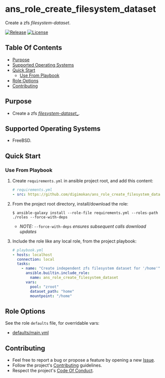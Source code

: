 # ans_role_create_filesystem_dataset

Create a zfs _filesystem-dataset_.

[![Release](https://img.shields.io/github/release/digimokan/ans_role_create_filesystem_dataset.svg?label=release)](https://github.com/digimokan/ans_role_create_filesystem_dataset/releases/latest "Latest Release Notes")
[![License](https://img.shields.io/badge/license-MIT-blue.svg?label=license)](LICENSE.md "Project License")

## Table Of Contents

* [Purpose](#purpose)
* [Supported Operating Systems](#supported-operating-systems)
* [Quick Start](#quick-start)
    * [Use From Playbook](#use-from-playbook)
* [Role Options](#role-options)
* [Contributing](#contributing)

## Purpose

* Create a zfs [_filesystem-dataset__](https://openzfs.github.io/openzfs-docs/man/8/zfs-create.8.html#DESCRIPTION).

## Supported Operating Systems

* FreeBSD.

## Quick Start

### Use From Playbook

1. Create `requirements.yml` in ansible project root, and add this content:

   ```yaml
   # requirements.yml
   - src: https://github.com/digimokan/ans_role_create_filesystem_dataset
   ```

2. From the project root directory, install/download the role:

   ```shell
   $ ansible-galaxy install --role-file requirements.yml --roles-path ./roles --force-with-deps
   ```

   * _NOTE:_ `--force-with-deps` _ensures subsequent calls download updates_

3. Include the role like any local role, from the project playbook:

   ```yaml
   # playbook.yml
   - hosts: localhost
     connection: local
     tasks:
       - name: "Create independent zfs filesystem dataset for '/home'"
         ansible.builtin.include_role:
           name: ans_role_create_filesystem_dataset
         vars:
           pool: "zroot"
           dataset_path: "home"
           mountpoint: "/home"
   ```

## Role Options

See the role `defaults` file, for overridable vars:

  * [defaults/main.yml](../defaults/main.yml)

## Contributing

* Feel free to report a bug or propose a feature by opening a new
  [Issue](https://github.com/digimokan/ans_role_create_filesystem_dataset/issues).
* Follow the project's [Contributing](CONTRIBUTING.md) guidelines.
* Respect the project's [Code Of Conduct](CODE_OF_CONDUCT.md).

